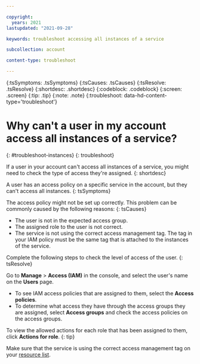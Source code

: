 ```yaml
---

copyright:
  years: 2021
lastupdated: "2021-09-28"

keywords: troubleshoot accessing all instances of a service

subcollection: account

content-type: troubleshoot

---
```


{:tsSymptoms: .tsSymptoms}
{:tsCauses: .tsCauses}
{:tsResolve: .tsResolve}
{:shortdesc: .shortdesc}
{:codeblock: .codeblock}
{:screen: .screen}
{:tip: .tip}
{:note: .note}
{:troubleshoot: data-hd-content-type='troubleshoot'}

# Why can't a user in my account access all instances of a service?
{: #troubleshoot-instances}
{: troubleshoot}

If a user in your account can't access all instances of a service, you might need to check the type of access they're assigned.
{: shortdesc}

A user has an access policy on a specific service in the account, but they can't access all instances.
{: tsSymptoms}
   
The access policy might not be set up correctly. This problem can be commonly caused by the following reasons:
{: tsCauses}

* The user is not in the expected access group.
* The assigned role to the user is not correct.
* The service is not using the correct access management tag. The tag in your IAM policy must be the same tag that is attached to the instances of the service.

Complete the following steps to check the level of access of the user.
{: tsResolve}

Go to **Manage** &gt; **Access (IAM)** in the console, and select the user's name on the **Users** page.

* To see IAM access policies that are assigned to them, select the **Access policies**. 
* To determine what access they have through the access groups they are assigned, select **Access groups** and check the access policies on the access groups.

To view the allowed actions for each role that has been assigned to them, click **Actions for role**.
{: tip}

Make sure that the service is using the correct access management tag on your [resource list](/account/tags).
